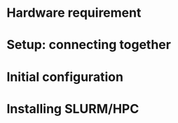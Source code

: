 # Hardware requirement 

# Setup: connecting together

# Initial configuration 

# Installing SLURM/HPC

